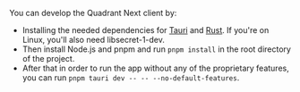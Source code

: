 You can develop the Quadrant Next client by:

- Installing the needed dependencies for [Tauri](https://tauri.app/start/prerequisites/) and [Rust](https://www.rust-lang.org/). If you're on Linux, you'll also need libsecret-1-dev.
- Then install Node.js and pnpm and run `pnpm install` in the root directory of the project.
- After that in order to run the app without any of the proprietary features, you can run `pnpm tauri dev -- -- --no-default-features`.
